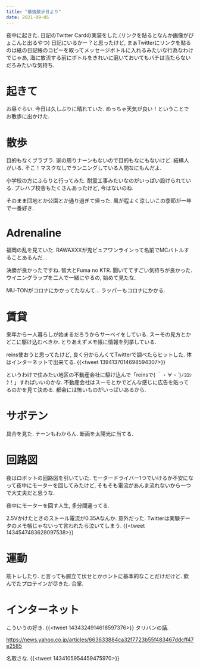 ```yaml
---
title: "最強散歩日より"
date: 2021-09-05
---
```


夜中に起きた. 日記のTwitter Cardの実装をした.(リンクを貼るとなんか画像がぴょこんと出るやつ) 日記にいるかー？と思ったけど, まぁTwitterにリンクを貼るのは紙の日記帳のコピーを取ってメッセージボトルに入れるみたいな行為なわけでじゃあ, 海に放流する前にボトルをきれいに磨いておいてもバチは当たらないだろみたいな気持ち.
# 起きて
お昼ぐらい. 今日は久しぶりに晴れていた. めっちゃ天気が良い！ということでお散歩に出かけた.

# 散歩
目的もなくブラブラ. 家の周りナーンもないので目的もなにもないけど. 結構人がいる. そこ！マスクなしでランニングしている人間なにもんだよ.

小学校の方にふらりと行ってみた. 耐震工事みたいなのがいっぱい設けられている. プレハブ校舎もたくさんあったけど, 今はないのね.

そのまま団地とか公園とか通り過ぎて帰った. 風が程よく涼しいこの季節が一年で一番好き.

# Adrenaline
福岡の乱を見ていた. RAWAXXXが鬼ピュアワンラインって名前でMCバトルすることあるんだ...

決勝が良かったですね. 智大とFuma no KTR. 聞いててすごい気持ちが良かった. ウイニングラップを二人で一緒にやるの, 始めて見たな.

MU-TONがコロナにかかってたなんて... ラッパーもコロナにかかる.

# 賃貸
来年から一人暮らしが始まるだろうからサーベイをしている. スーモの見方とかどこに駆け込むべきか. とりあえずメモ帳に情報を列挙している.

reins使おうと思ってたけど, 良く分からんくてTwitterで調べたらヒットした. 体はインターネットで出来てる.
{{<tweet 1394137014698594307>}}

というわけで住みたい地区の不動産会社に駆け込んで「reinsで( ｀・∀・´)ﾉﾖﾛｼｸ！」すればいいのかな. 不動産会社はスーモとかでどんな感じに広告を貼ってるのかを見て決める. 都会には怖いものがいっぱいあるから.

# サボテン
具合を見た. ナーンもわからん. 断面を太陽光に当てる.
# 回路図
夜はロボットの回路図を引いていた. モータードライバー1つでいけるか不安になって夜中にモーターを回してみたけど, そもそも電流があんま流れないから一つで大丈夫だと思うな.

夜中にモーターを回す人生, 多分間違ってる.

2.5Vかけたときのストール電流が0.35Aなんか. 意外だった. Twitterは実験データのメモ帳じゃないって言われたら泣いてしまう.
{{<tweet 1434547483628097538>}}
# 運動
筋トレしたり. と言っても腕立て伏せとかホントに基本的なことだけだけど. 飲んでたプロテインが尽きた. 合掌.

# インターネット
こういうの好き. 
{{<tweet 1434324914618597376>}}
タリバンの話.

https://news.yahoo.co.jp/articles/663633884ca32f7723b55f483467ddcff47e2585

名取さな.
{{<tweet 1434105954459475970>}}